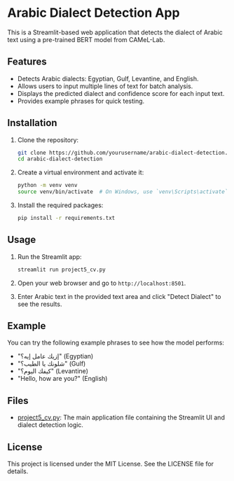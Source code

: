 # Arabic Dialect Detection App

This is a Streamlit-based web application that detects the dialect of Arabic text using a pre-trained BERT model from CAMeL-Lab.

## Features

- Detects Arabic dialects: Egyptian, Gulf, Levantine, and English.
- Allows users to input multiple lines of text for batch analysis.
- Displays the predicted dialect and confidence score for each input text.
- Provides example phrases for quick testing.

## Installation

1. Clone the repository:
    ```sh
    git clone https://github.com/yourusername/arabic-dialect-detection.git
    cd arabic-dialect-detection
    ```

2. Create a virtual environment and activate it:
    ```sh
    python -m venv venv
    source venv/bin/activate  # On Windows, use `venv\Scripts\activate`
    ```

3. Install the required packages:
    ```sh
    pip install -r requirements.txt
    ```

## Usage

1. Run the Streamlit app:
    ```sh
    streamlit run project5_cv.py
    ```

2. Open your web browser and go to `http://localhost:8501`.

3. Enter Arabic text in the provided text area and click "Detect Dialect" to see the results.

## Example

You can try the following example phrases to see how the model performs:

- "إزيك عامل إيه؟" (Egyptian)
- "شلونك يا الطيب؟" (Gulf)
- "كيفك اليوم؟" (Levantine)
- "Hello, how are you?" (English)

## Files

- [project5_cv.py](http://_vscodecontentref_/0): The main application file containing the Streamlit UI and dialect detection logic.

## License

This project is licensed under the MIT License. See the LICENSE file for details.